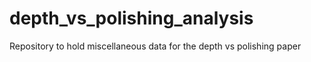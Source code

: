# depth_vs_polishing_analysis
Repository to hold miscellaneous data for the depth vs polishing paper
